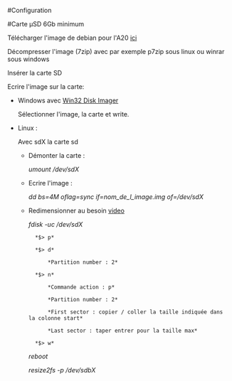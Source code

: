 #Configuration

#Carte µSD 6Gb minimum

Télécharger l'image de debian pour l'A20 [ici](https://drive.google.com/file/d/0B-bAEPML8fwlOWVVcUxnSTE4YTg/edit)

Décompresser l'image (7zip) avec par exemple p7zip sous linux ou winrar sous windows

Insérer la carte SD

Ecrire l'image sur la carte:

- Windows avec [Win32 Disk Imager](http://sourceforge.net/projects/win32diskimager/)

	Sélectionner l'image, la carte et write.

- Linux :

	Avec sdX la carte sd
	
	- Démonter la carte :
	
		*umount /dev/sdX*
	
	- Ecrire l'image :
	
		*dd bs=4M oflag=sync if=nom_de_l_image.img of=/dev/sdX*
	
	- Redimensionner au besoin [video](https://www.youtube.com/watch?v=R4VovMDnsIE)
		
		*fdisk -uc /dev/sdX*

			*$> p*

			*$> d*

				*Partition number : 2*

			*$> n*

				*Commande action : p*

				*Partition number : 2*

				*First sector : copier / coller la taille indiquée dans la colonne start*

				*Last sector : taper entrer pour la taille max*

			*$> w*

		*reboot*

		*resize2fs -p /dev/sdbX*
		
